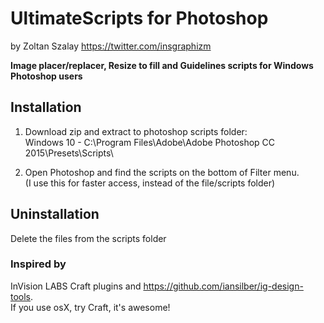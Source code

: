 # UltimateScripts for Photoshop
by Zoltan Szalay
https://twitter.com/insgraphizm

**Image placer/replacer, Resize to fill and Guidelines scripts for Windows Photoshop users**

## Installation
1. Download zip and extract to photoshop scripts folder:  
Windows 10 - C:\Program Files\Adobe\Adobe Photoshop CC 2015\Presets\Scripts\

2. Open Photoshop and find the scripts on the bottom of Filter menu.  
(I use this for faster access, instead of the file/scripts folder)

## Uninstallation
Delete the files from the scripts folder


### Inspired by
InVision LABS Craft plugins and https://github.com/iansilber/ig-design-tools.  
If you use osX, try Craft, it's awesome!
